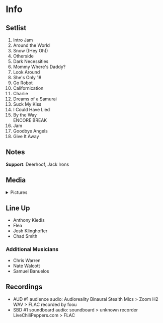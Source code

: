 # Info

## Setlist

1. Intro Jam
2. Around the World
3. Snow ((Hey Oh))
4. Otherside
5. Dark Necessities
6. Mommy Where's Daddy?
7. Look Around
8. She's Only 18
9. Go Robot
10. Californication
11. Charlie
12. Dreams of a Samurai
13. Suck My Kiss
14. I Could Have Lied
15. By the Way
<br> ENCORE BREAK
16. Jam
17. Goodbye Angels
18. Give It Away

## Notes

**Support**: Deerhoof, Jack Irons

## Media 

<details>
  <summary>Pictures</summary>
  <!--<img alt="Setlist" title="Setlist" src="_.jpg" height="200" />
  <img alt="Clipping" title="Clipping" src="_.jpg" height="200" />
  <img alt="Flyer" title="Flyer" src="_.jpg" height="200" />-->
</details>

## Line Up

* Anthony Kiedis
* Flea
* Josh Klinghoffer
* Chad Smith

### Additional Musicians

* Chris Warren  
* Nate Walcott  
* Samuel Banuelos

## Recordings

* AUD #1 audience audio: Audioreality Binaural Stealth Mics > Zoom H2 WAV > FLAC recorded by foou
* SBD #1 soundboard audio: soundboard > unknown recorder LiveChiliPeppers.com > FLAC
